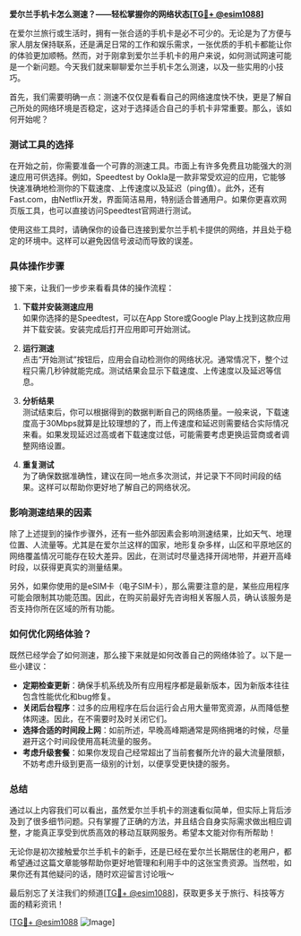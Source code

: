 **爱尔兰手机卡怎么测速？——轻松掌握你的网络状态[[TG💪+ @esim1088](https://t.me/s/esim1088)]**

在爱尔兰旅行或生活时，拥有一张合适的手机卡是必不可少的。无论是为了方便与家人朋友保持联系，还是满足日常的工作和娱乐需求，一张优质的手机卡都能让你的体验更加顺畅。然而，对于刚拿到爱尔兰手机卡的用户来说，如何测试网速可能是一个新问题。今天我们就来聊聊爱尔兰手机卡怎么测速，以及一些实用的小技巧。

首先，我们需要明确一点：测速不仅仅是看看自己的网络速度快不快，更是了解自己所处的网络环境是否稳定，这对于选择适合自己的手机卡非常重要。那么，该如何开始呢？

### 测试工具的选择

在开始之前，你需要准备一个可靠的测速工具。市面上有许多免费且功能强大的测速应用可供选择。例如，Speedtest by Ookla是一款非常受欢迎的应用，它能够快速准确地检测你的下载速度、上传速度以及延迟（ping值）。此外，还有Fast.com，由Netflix开发，界面简洁易用，特别适合普通用户。如果你更喜欢网页版工具，也可以直接访问Speedtest官网进行测试。

使用这些工具时，请确保你的设备已连接到爱尔兰手机卡提供的网络，并且处于稳定的环境中。这样可以避免因信号波动而导致的误差。

### 具体操作步骤

接下来，让我们一步步来看看具体的操作流程：

1. **下载并安装测速应用**  
   如果你选择的是Speedtest，可以在App Store或Google Play上找到这款应用并下载安装。安装完成后打开应用即可开始测试。

2. **运行测速**  
   点击“开始测试”按钮后，应用会自动检测你的网络状况。通常情况下，整个过程只需几秒钟就能完成。测试结果会显示下载速度、上传速度以及延迟等信息。

3. **分析结果**  
   测试结束后，你可以根据得到的数据判断自己的网络质量。一般来说，下载速度高于30Mbps就算是比较理想的了，而上传速度和延迟则需要结合实际情况来看。如果发现延迟过高或者下载速度过低，可能需要考虑更换运营商或者调整网络设置。

4. **重复测试**  
   为了确保数据准确性，建议在同一地点多次测试，并记录下不同时间段的结果。这样可以帮助你更好地了解自己的网络状况。

### 影响测速结果的因素

除了上述提到的操作步骤外，还有一些外部因素会影响测速结果，比如天气、地理位置、人流量等。尤其是在爱尔兰这样的国家，地形复杂多样，山区和平原地区的网络覆盖情况可能存在较大差异。因此，在测试时尽量选择开阔地带，并避开高峰时段，以获得更真实的测量结果。

另外，如果你使用的是eSIM卡（电子SIM卡），那么需要注意的是，某些应用程序可能会限制其功能范围。因此，在购买前最好先咨询相关客服人员，确认该服务是否支持你所在区域的所有功能。

### 如何优化网络体验？

既然已经学会了如何测速，那么接下来就是如何改善自己的网络体验了。以下是一些小建议：

- **定期检查更新**：确保手机系统及所有应用程序都是最新版本，因为新版本往往包含性能优化和bug修复。
- **关闭后台程序**：过多的应用程序在后台运行会占用大量带宽资源，从而降低整体网速。因此，在不需要时及时关闭它们。
- **选择合适的时间段上网**：如前所述，早晚高峰期通常是网络拥堵的时候，尽量避开这个时间段使用高耗流量的服务。
- **考虑升级套餐**：如果你发现自己经常超出了当前套餐所允许的最大流量限额，不妨考虑升级到更高一级别的计划，以便享受更快捷的服务。

### 总结

通过以上内容我们可以看出，虽然爱尔兰手机卡的测速看似简单，但实际上背后涉及到了很多细节问题。只有掌握了正确的方法，并且结合自身实际需求做出相应调整，才能真正享受到优质高效的移动互联网服务。希望本文能对你有所帮助！

无论你是初次接触爱尔兰手机卡的新手，还是已经在爱尔兰长期居住的老用户，都希望通过这篇文章能够帮助你更好地管理和利用手中的这张宝贵资源。当然啦，如果你还有其他疑问的话，随时欢迎留言讨论哦～

最后别忘了关注我们的频道[[TG💪+ @esim1088](https://t.me/s/esim1088)]，获取更多关于旅行、科技等方面的精彩资讯！  

[[TG💪+ @esim1088](https://t.me/s/esim1088) ![Image](https://i.postimg.cc/4NQfJmqS/Snipaste-2025-05-13-00-14-12.png)]